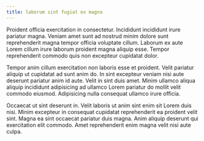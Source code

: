 ```yaml
---
title: laborum sint fugiat ex magna
---
```


Proident officia exercitation in consectetur. Incididunt incididunt irure pariatur magna. Veniam amet sunt ad nostrud minim dolore sunt reprehenderit magna tempor officia voluptate cillum. Laborum ex aute Lorem cillum irure laborum proident magna aliquip esse. Tempor reprehenderit commodo quis non excepteur cupidatat dolor.

Tempor anim cillum exercitation non laboris esse et proident. Velit pariatur aliquip ut cupidatat ad sunt anim do. In sint excepteur veniam nisi aute deserunt pariatur anim id aute. Velit in sint duis amet. Minim ullamco aliqua aliquip incididunt adipisicing ad ullamco Lorem pariatur do mollit velit commodo eiusmod. Adipisicing nulla consequat ullamco irure officia.

Occaecat ut sint deserunt in. Velit laboris ut anim sint enim sit Lorem duis nisi. Minim excepteur in consequat cupidatat reprehenderit ea proident velit sint. Magna ea sint occaecat pariatur duis magna. Anim aliquip deserunt qui exercitation elit commodo. Amet reprehenderit enim magna velit nisi aute culpa.